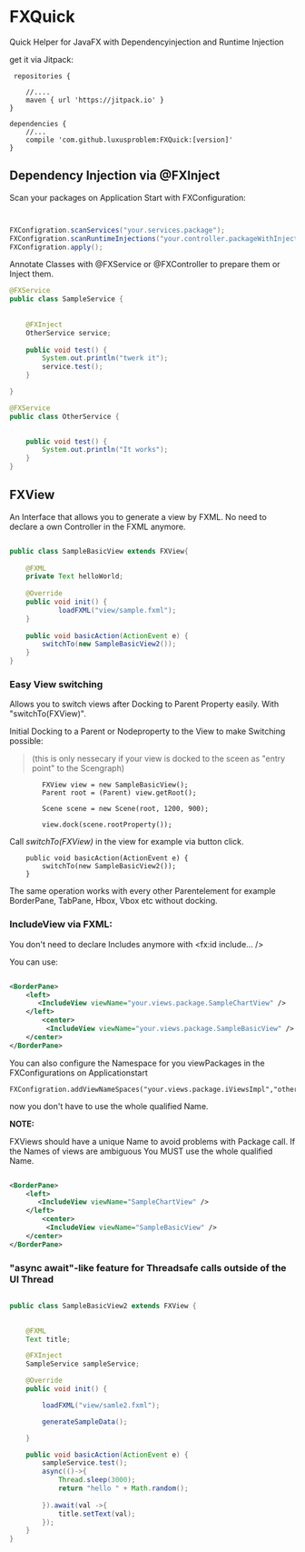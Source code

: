 # FXQuick
Quick Helper for JavaFX with Dependencyinjection and Runtime Injection

get it via Jitpack:

```
 repositories {

    //....
    maven { url 'https://jitpack.io' }
}

dependencies {
    //...
    compile 'com.github.luxusproblem:FXQuick:[version]'
}

```

## Dependency Injection via @FXInject

Scan your packages on Application Start with FXConfiguration: 
```java


FXConfigration.scanServices("your.services.package");
FXConfigration.scanRuntimeInjections("your.controller.packageWithInjections");
FXConfigration.apply();

```

Annotate Classes with @FXService or @FXController to prepare them or Inject them.

```java
@FXService
public class SampleService {
	
	
	@FXInject
	OtherService service;
	
	public void test() {
		System.out.println("twerk it");
		service.test();
	}

}

@FXService
public class OtherService {

	
	public void test() {
		System.out.println("It works");
	}
}
```


## FXView 

An Interface that allows you to generate a view by FXML. 
No need to declare a own Controller in the FXML anymore.

```java

public class SampleBasicView extends FXView{
	
	@FXML
	private Text helloWorld;
	
	@Override
	public void init() {
			loadFXML("view/sample.fxml");
	}
	
	public void basicAction(ActionEvent e) {
		switchTo(new SampleBasicView2());
	}
}

```
### Easy View switching

Allows you to switch views after Docking to Parent Property easily. With "switchTo(FXView)".

Initial Docking to a Parent or Nodeproperty to the View to make Switching possible: 
>(this is only nessecary if your view is docked to the sceen as "entry point" to the Scengraph)

```
		FXView view = new SampleBasicView();
		Parent root = (Parent) view.getRoot();

		Scene scene = new Scene(root, 1200, 900);
		
		view.dock(scene.rootProperty());

```
Call *switchTo(FXView)* in the view for example via button click.

```
	public void basicAction(ActionEvent e) {
		switchTo(new SampleBasicView2());
	}

```

The same operation works with every other Parentelement for example BorderPane, TabPane, Hbox, Vbox etc without docking.

### IncludeView via FXML:
You don't need to declare Includes anymore with <fx:id include... />

You can use:
```xml

<BorderPane>
	<left>
	   <IncludeView viewName="your.views.package.SampleChartView" />
	</left>
        <center>
	     <IncludeView viewName="your.views.package.SampleBasicView" />
	</center>
</BorderPane>

```
You can also configure the Namespace for you viewPackages in the FXConfigurations on Applicationstart

```
FXConfigration.addViewNameSpaces("your.views.package.iViewsImpl","other.views.package");

```
now you don't have to use the whole qualified Name. 

**NOTE:** 

FXViews should have a unique Name to avoid problems with Package call.
If the Names of views are ambiguous You MUST use the whole qualified Name.  


```xml

<BorderPane>
	<left>
	   <IncludeView viewName="SampleChartView" />
	</left>
        <center>
	     <IncludeView viewName="SampleBasicView" />
	</center>
</BorderPane>

```

### "async await"-like feature for Threadsafe calls outside of the UI Thread

```java

public class SampleBasicView2 extends FXView {

	
	@FXML
	Text title;

	@FXInject
	SampleService sampleService;

	@Override
	public void init() {

		loadFXML("view/samle2.fxml");

		generateSampleData();

	}

	public void basicAction(ActionEvent e) {
		sampleService.test();
		async(()->{
			Thread.sleep(3000);
			return "hello " + Math.random(); 
			
		}).await(val ->{
			title.setText(val);
		});
	}
}
```
